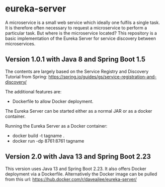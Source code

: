 # eureka-server

A microservice is a small web service which ideally one fulfils a single task. It is therefore often necessary to request a microservice to perform a particular task. But where is the microservice located? This repository is a basic implementation of the Eureka Server for service discovery between microservices.

## Version 1.0.1 with Java 8 and Spring Boot 1.5

The contents are largely based on the Service Registry and Discovery Tutorial from Spring:  https://spring.io/guides/gs/service-registration-and-discovery/

The additional features are:
* Dockerfile to allow Docker deployment.

The Eureka Server can be started either as a normal JAR or as a docker container.

Running the Eureka Server as a Docker container:
* docker build -t tagname .
* docker run -dp 8761:8761 tagname

## Version 2.0 with Java 13 and Spring Boot 2.23

This version uses Java 13 and Spring Boot 2.23. It also offers Docker deployment via a Dockerfile. Alternatively the Docker image can be pulled from this url: https://hub.docker.com/r/daveajlee/eureka-server/
